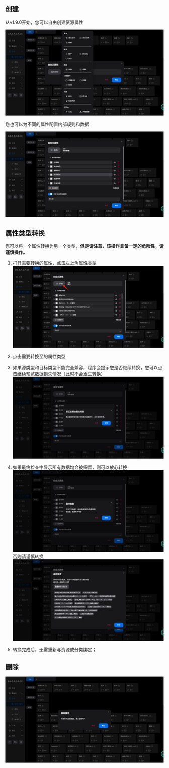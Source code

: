 ## 创建

从v1.9.0开始，您可以自由创建资源属性

![custom-property-1](../../img/custom-property-1.png)

您也可以为不同的属性配置内部规则和数据

![custom-property-2](../../img/custom-property-2.png)

## 属性类型转换

您可以将一个属性转换为另一个类型，**但是请注意，该操作具备一定的危险性，请谨慎操作。**

1. 打开需要转换的属性，点击左上角属性类型
![custom-property-type-conversion-1](../../img/custom-property-type-conversion-1.png)
2. 点击需要转换至的属性类型

3. 如果源类型和目标类型不能完全兼容，程序会提示您是否继续转换，您可以点击继续预览数据损失情况（此时不会发生转换）
![custom-property-type-conversion-3](../../img/custom-property-type-conversion-3.png)

4. 如果最终检查中显示所有数据均会被保留，则可以放心转换
![custom-property-type-conversion-4-ok](../../img/custom-property-type-conversion-4-ok.png)
否则请谨慎转换
![custom-property-type-conversion-4-loss](../../img/custom-property-type-conversion-4-loss.png)

5. 转换完成后，无需重新与资源或分类绑定；

## 删除
![custom-property-delete-1](../../img/custom-property-delete-1.png)
